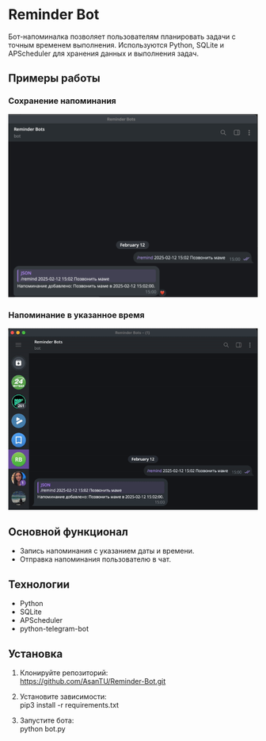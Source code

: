 # Reminder Bot

Бот-напоминалка позволяет пользователям планировать задачи с точным временем выполнения. Используются Python, SQLite и APScheduler для хранения данных и выполнения задач.

## Примеры работы

### Сохранение напоминания
![Сохранение напоминания](screenshots/reminder-example.png)

### Напоминание в указанное время
![Пример напоминания](screenshots/reminder-gif.gif)

## Основной функционал
- Запись напоминания с указанием даты и времени.
- Отправка напоминания пользователю в чат.

## Технологии
- Python
- SQLite
- APScheduler
- python-telegram-bot

## Установка
1. Клонируйте репозиторий:  
https://github.com/AsanTU/Reminder-Bot.git

2. Установите зависимости:  
pip3 install -r requirements.txt

3. Запустите бота:  
python bot.py
